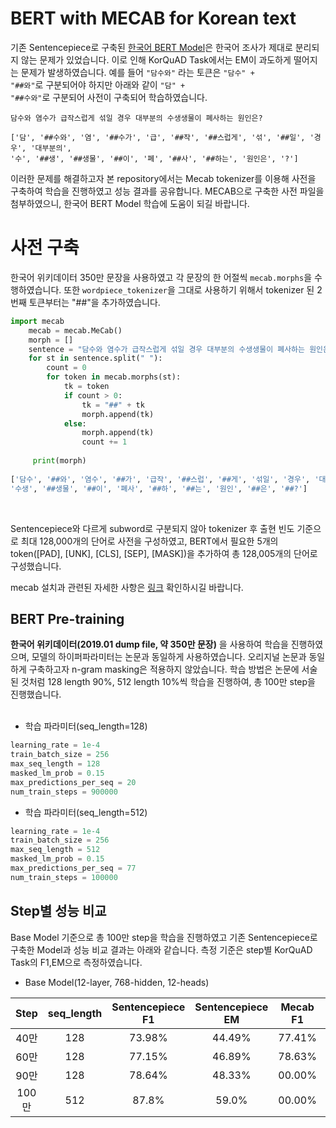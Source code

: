 # BERT with MECAB for Korean text

기존 Sentencepiece로 구축된 [한국어 BERT Model](https://github.com/yeontaek/BERT-Korean-Model)은 한국어 조사가 제대로 분리되지 않는 문제가 있었습니다. 이로 인해 KorQuAD Task에서는 EM이 과도하게 떨어지는 문제가 발생하였습니다. 예를 들어 <code>"담수와"</code> 라는 토큰은 <code>"담수" + "##와"</code>로 구분되어야 하지만 아래와 같이 <code>"담" + "##수와"</code>로 구분되어 사전이 구축되어 학습하였습니다.

```
담수와 염수가 급작스럽게 섞일 경우 대부분의 수생생물이 폐사하는 원인은?

['담', '##수와', '염', '##수가', '급', '##작', '##스럽게', '섞', '##일', '경우', '대부분의',
'수', '##생', '##생물', '##이', '폐', '##사', '##하는', '원인은', '?']

```

이러한 문제를 해결하고자 본 repository에서는 Mecab tokenizer를 이용해 사전을 구축하여 학습을 진행하였고 성능 결과를 공유합니다. MECAB으로 구축한 사전 파일을 첨부하였으니, 한국어 BERT Model 학습에 도움이 되길 바랍니다. 



# 사전 구축 

한국어 위키데이터 350만 문장을 사용하였고 각 문장의 한 어절씩 <code>mecab.morphs</code>을 수행하였습니다. 또한 <code>wordpiece_tokenizer</code>을 그대로 사용하기 위해서 tokenizer 된 2번째 토큰부터는 "##"을 추가하였습니다.

```python
import mecab
    mecab = mecab.MeCab()
    morph = []
    sentence = "담수와 염수가 급작스럽게 섞일 경우 대부분의 수생생물이 폐사하는 원인은?"
    for st in sentence.split(" "):
        count = 0
        for token in mecab.morphs(st):
            tk = token
            if count > 0:
                tk = "##" + tk
                morph.append(tk)
            else:
                morph.append(tk)
                count += 1
                
     print(morph)
                
['담수', '##와', '염수', '##가', '급작', '##스럽', '##게', '섞일', '경우', '대부분', '##의',
'수생', '##생물', '##이', '폐사', '##하', '##는', '원인', '##은', '##?']
```
<br>

Sentencepiece와 다르게 subword로 구분되지 않아 tokenizer 후 출현 빈도 기준으로 최대 128,000개의 단어로 사전을 구성하였고, BERT에서 필요한 5개의 token([PAD], [UNK], [CLS], [SEP], [MASK])을 추가하여 총 128,005개의 단어로 구성했습니다.  

mecab 설치과 관련된 자세한 사항은 [링크](https://bitbucket.org/eunjeon/mecab-ko-dic/src/master/) 확인하시길 바랍니다. 


## BERT Pre-training
**한국어 위키데이터(2019.01 dump file, 약 350만 문장)** 을 사용하여 학습을 진행하였으며, 모델의 하이퍼파라미터는 논문과 동일하게 사용하였습니다. 오리지널 논문과 동일하게 구축하고자 n-gram masking은 적용하지 않았습니다. 학습 방법은 논문에 서술된 것처럼 128 length 90%, 512 length 10%씩 학습을 진행하여, 총 100만 step을 진행했습니다. 
<br>
<br>
* 학습 파라미터(seq_length=128)
```python
learning_rate = 1e-4
train_batch_size = 256 
max_seq_length = 128
masked_lm_prob = 0.15
max_predictions_per_seq = 20
num_train_steps = 900000
```   

* 학습 파라미터(seq_length=512)
```python
learning_rate = 1e-4
train_batch_size = 256 
max_seq_length = 512
masked_lm_prob = 0.15
max_predictions_per_seq = 77
num_train_steps = 100000
```   

## Step별 성능 비교
Base Model 기준으로 총 100만 step을 학습을 진행하였고 기존 Sentencepiece로 구축한 Model과 성능 비교 결과는 아래와 같습니다. 측정 기준은 step별 KorQuAD Task의 F1,EM으로 측정하였습니다. 
<br>

* Base Model(12-layer, 768-hidden, 12-heads)<br>

| Step | seq_length | Sentencepiece F1 | Sentencepiece EM | Mecab F1 | Mecab EM |
|:---:|:---:|:---:| :---:| :---:| :---:|
| 40만 | 128 | 73.98% | 44.49% | 77.41% | 62.12% |
| 60만 | 128 | 77.15% | 46.89% | 78.63% | 63.17% |
| 90만 | 128| 78.64% | 48.33% | 00.00% | 00.00% |
| 100만 | 512 | 87.8% | 59.0% | 00.00% | 00.00% |





